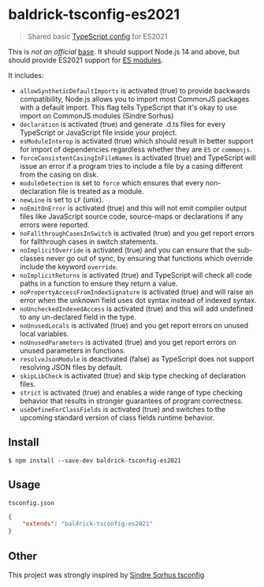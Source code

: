 # baldrick-tsconfig-es2021

> Shared basic [TypeScript config](https://www.typescriptlang.org/docs/handbook/tsconfig-json.html) for ES2021

This is _not an official_ [base](https://github.com/tsconfig/bases). It should support Node.js 14 and above, but should provide ES2021 support for [ES modules](https://hacks.mozilla.org/2018/03/es-modules-a-cartoon-deep-dive/).

It includes:

-   `allowSyntheticDefaultImports` is activated (true) to provide backwards compatibility, Node.js allows you to import most CommonJS packages with a default import. This flag tells TypeScript that it's okay to use import on CommonJS modules (Sindre Sorhus)
-   `declaration` is activated (true) and generate .d.ts files for every TypeScript or JavaScript file inside your project. 
-   `esModuleInterop` is activated (true) which should result in better support for import of dependencies regardless whether they are `ES` or `commonjs`.
-   `forceConsistentCasingInFileNames` is activated (true) and TypeScript will issue an error if a program tries to include a file by a casing different from the casing on disk.
-   `moduleDetection` is set to `force` which ensures that every non-declaration file is treated as a module. 
-   `newLine` is set to `LF` (unix).
-   `noEmitOnError` is activated (true) and this will not emit compiler output files like JavaScript source code, source-maps or declarations if any errors were reported.
-   `noFallthroughCasesInSwitch` is activated (true) and you get report errors for fallthrough cases in switch statements.
-   `noImplicitOverride` is activated (true) and you can ensure that the sub-classes never go out of sync, by ensuring that functions which override include the keyword `override`.
-   `noImplicitReturns` is activated (true) and TypeScript will check all code paths in a function to ensure they return a value.
-   `noPropertyAccessFromIndexSignature` is activated (true) and will raise an error when the unknown field uses dot syntax instead of indexed syntax.
-   `noUncheckedIndexedAccess` is activated (true) and this will add undefined to any un-declared field in the type.
-   `noUnusedLocals` is activated (true) and you get report errors on unused local variables.
-   `noUnusedParameters` is activated (true) and you get report errors on unused parameters in functions.
-   `resolveJsonModule` is deactivated (false) as TypeScript does not support resolving JSON files by default.
-   `skipLibCheck` is activated (true) and skip type checking of declaration files.
-   `strict` is activated (true) and enables a wide range of type checking behavior that results in stronger guarantees of program correctness. 
-   `useDefineForClassFields` is activated (true) and switches to the upcoming standard version of class fields runtime behavior.

## Install

    $ npm install --save-dev baldrick-tsconfig-es2021

## Usage

`tsconfig.json`

```json
{
	"extends": "baldrick-tsconfig-es2021"
}
```

## Other

This project was strongly inspired by [Sindre Sorhus tsconfig](https://github.com/sindresorhus/tsconfig)

```
